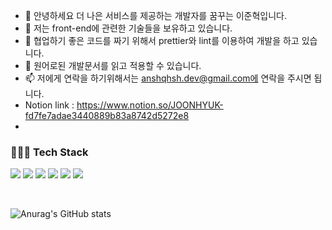 <!--
**anshqhsh/anshqhsh** is a ✨ _special_ ✨ repository because its `README.md` (this file) appears on your GitHub profile.

Here are some ideas to get you started:

- 🔭 I’m currently working on ...
- 🌱 I’m currently learning ...
- 👯 I’m looking to collaborate on ...
- 🤔 I’m looking for help with ...
- 💬 Ask me about ...
- 📫 How to reach me: ...
- 😄 Pronouns: ...
- ⚡ Fun fact: ...
-->
- 👋 안녕하세요 더 나은 서비스를 제공하는 개발자를 꿈꾸는 이준혁입니다.
- 👀 저는 front-end에 관련한 기술들을 보유하고 있습니다. 
- 🌱 협업하기 좋은 코드를 짜기 위해서 prettier와 lint를 이용하여 개발을 하고 있습니다.
- 📖 원어로된 개발문서를 읽고 적용할 수 있습니다.
- 📫 저에게 연락을 하기위해서는 anshqhsh.dev@gmail.com에 연락을 주시면 됩니다. 
- Notion link : https://www.notion.so/JOONHYUK-fd7fe7adae3440889b83a8742d5272e8
- 
<h3>👩🏻‍💻 Tech Stack</h3>

<img src="https://img.shields.io/badge/HTML5-E34F26?style-for-the-badge&logo=HTML5&logoColor=white"/> <img src="https://img.shields.io/badge/JavaScript-F7DF1E?style-for-the-badge&logo=JavaScript&logoColor=white"/> <img src="https://img.shields.io/badge/React-61DAFB?style-for-the-badge&logo=React&logoColor=white"/> <img src="https://img.shields.io/badge/CSS3-1572B6?style-for-the-badge&logo=CSS3&logoColor=white"/> <img src="https://img.shields.io/badge/PostCSS-DD3A0A?style-for-the-badge&logo=PostCSS&logoColor=white"/> <img src="https://img.shields.io/badge/Scss-CC6699?style-for-the-badge&logo=Sass&logoColor=white"/>

</br>

![Anurag's GitHub stats](https://github-readme-stats.vercel.app/api?username=anshqhsh&show_icons=true&theme=tokyonight)

